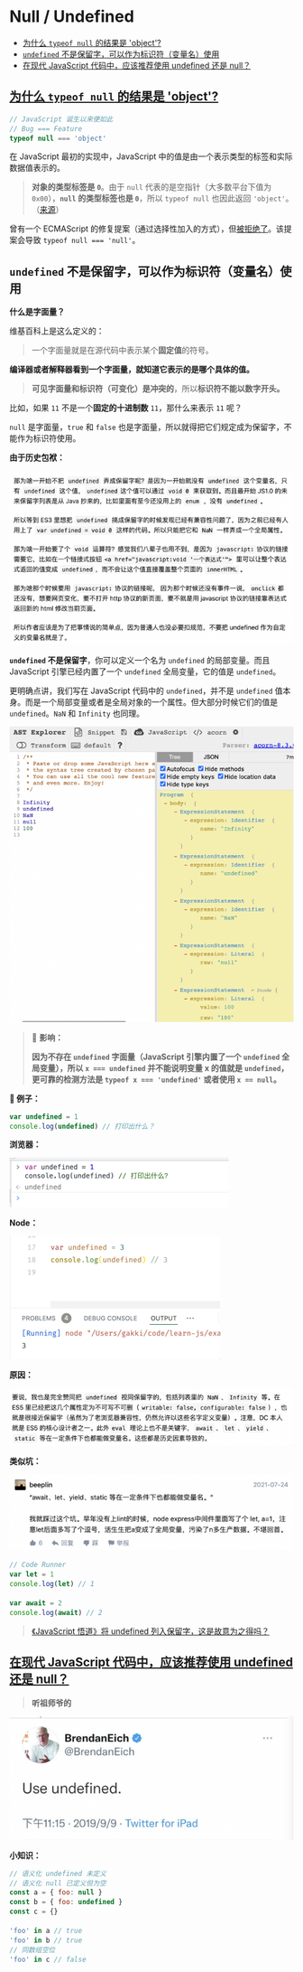 # Null / Undefined<!-- omit in toc -->

- [为什么 `typeof null` 的结果是 'object'?](#为什么-typeof-null-的结果是-object)
- [`undefined` 不是保留字，可以作为标识符（变量名）使用](#undefined-不是保留字可以作为标识符变量名使用)
- [在现代 JavaScript 代码中，应该推荐使用 undefined 还是 null？](#在现代-javascript-代码中应该推荐使用-undefined-还是-null)

## [为什么 `typeof null` 的结果是 'object'?](https://developer.mozilla.org/zh-CN/docs/Web/JavaScript/Reference/Operators/typeof#typeof_null)

```js
// JavaScript 诞生以来便如此
// Bug === Feature
typeof null === 'object'
```

在 JavaScript 最初的实现中，JavaScript 中的值是由一个表示类型的标签和实际数据值表示的。
>
> **对象的类型标签是 `0`**。由于 `null` 代表的是空指针（大多数平台下值为 `0x00`），**`null` 的类型标签也是 `0`**，所以 `typeof null` 也因此返回 `'object'`。（[来源](https://www.2ality.com/2013/10/typeof-null.html)）

曾有一个 ECMAScript 的修复提案（通过选择性加入的方式），但[被拒绝了](http://wiki.ecmascript.org/doku.php?id=harmony:typeof_null)。该提案会导致 `typeof null === 'null'`。

## `undefined` 不是保留字，可以作为标识符（变量名）使用

**什么是字面量？**

维基百科上是这么定义的：

> 一个字面量就是在源代码中表示某个**固定值**的符号。

**编译器或者解释器看到一个字面量，就知道它表示的是哪个具体的值。**

> **可见字面量和标识符（可变化）是冲突的**，所以**标识符不能以数字开头。**

比如，如果 `11` 不是一个**固定的十进制数** `11`，那什么来表示 `11` 呢？

`null` 是字面量，`true` 和 `false` 也是字面量，所以就得把它们规定成为保留字，不能作为标识符使用。

**由于历史包袱：**

![](https://raw.githubusercontent.com/chuenwei0129/my-picgo-repo/master/js/SCR-20220509-fzv.png)

**`undefined` 不是保留字**，你可以定义一个名为 `undefined` 的局部变量。而且 JavaScript 引擎已经内置了一个 `undefined` 全局变量，它的值是 `undefined`。

更明确点讲，我们写在 JavaScript 代码中的 `undefined`，并不是 `undefined` 值本身。而是一个局部变量或者是全局对象的一个属性。但大部分时候它们的值是 `undefined`。`NaN` 和 `Infinity` 也同理。

![](https://raw.githubusercontent.com/chuenwei0129/my-picgo-repo/master/js/SCR-20220509-g29.png)

> 🍑 **影响：**
>
>**因为不存在 `undefined` 字面量（JavaScript 引擎内置了一个 `undefined` 全局变量），所以 `x === undefined` 并不能说明变量 x 的值就是 `undefined`，更可靠的检测方法是 `typeof x === 'undefined'` 或者使用 `x == null`。**

**🌰 例子：**

```js
var undefined = 1
console.log(undefined) // 打印出什么？
```

**浏览器：**

![](https://raw.githubusercontent.com/chuenwei0129/my-picgo-repo/master/js/SCR-20220509-gsd.png)

**Node：**

![](https://raw.githubusercontent.com/chuenwei0129/my-picgo-repo/master/js/SCR-20220509-gtq.png)

**原因：**

![](https://raw.githubusercontent.com/chuenwei0129/my-picgo-repo/master/js/SCR-20220509-fzc.png)

**类似坑：**

![](https://raw.githubusercontent.com/chuenwei0129/my-picgo-repo/master/js/SCR-20220509-fz1.png)

```js
// Code Runner
var let = 1
console.log(let) // 1

var await = 2
console.log(await) // 2
```

> [《JavaScript 悟道》将 undefined 列入保留字，这是故意为之得吗？](https://www.zhihu.com/question/472379938)

## [在现代 JavaScript 代码中，应该推荐使用 undefined 还是 null？](https://www.zhihu.com/question/479435433/answer/2057762335)

> **听祖师爷的**
>
![](https://raw.githubusercontent.com/chuenwei0129/my-picgo-repo/master/js/SCR-20220509-gxu.png)

**小知识：**

```js
// 语义化 undefined 未定义
// 语义化 null 已定义但为空
const a = { foo: null }
const b = { foo: undefined }
const c = {}

'foo' in a // true
'foo' in b // true
// 同数组空位
'foo' in c // false
```
